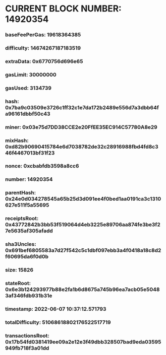 # CURRENT BLOCK NUMBER: 14920354

### baseFeePerGas: 19618364385
### difficulty: 14674267187183519
### extraData: 0x6770756d696e65
### gasLimit: 30000000
### gasUsed: 3134739
### hash: 0x7ba9c03509e3726c1ff32c1e7da172b2489e556d7a3dbb64fa96161dbbf50c43
### miner: 0x03e75d7DD38CCE2e20FfEE35EC914C57780A8e29
### mixHash: 0xd82b90690415784e6d7038782de32c28916988fbd4fd8c346f4467013bf31f23
### nonce: 0xcbabfdb3598a8cc6
### number: 14920354
### parentHash: 0x24e0d034278545a65b25d3d091ee4f0bed1aa0191ca3c1310627e511f5a55695
### receiptsRoot: 0x43772842b3bb53f519064d4eb3225e89706aa874fe3be3f27e5635af305afadd
### sha3Uncles: 0x691bef6805583a7d27f542c5c1dbf097ebb3a4f0418a18c8d2f60695da6f0d0b
### size: 15826
### stateRoot: 0x6e3b124293977b88e2fa1b6d8675a745b96ea7acb05e50483af346fdb931b31e
### timestamp: 2022-06-07 10:37:12.571793
### totalDifficulty: 51068618802176522517719
### transactionsRoot: 0x17b54fd0381419ee09a2e12e3f49dbb328507bad9eda03595949fb718f3a01dd
